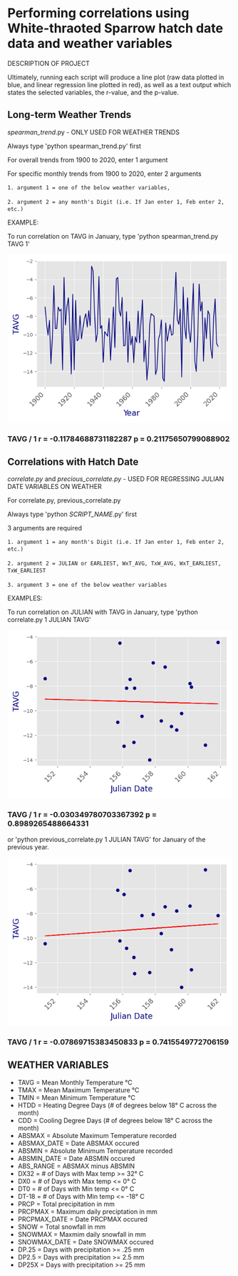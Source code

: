 # Performing correlations using White-thraoted Sparrow hatch date data and weather variables 
DESCRIPTION OF PROJECT

Ultimately, running each script will produce a line plot (raw data plotted in blue, and linear regression line plotted in red), as well as a text output which states the selected variables, the r-value, and the p-value.

## Long-term Weather Trends 

_spearman_trend_.py - ONLY USED FOR WEATHER TRENDS
	
Always type 'python spearman_trend.py' first

For overall trends from 1900 to 2020, enter 1 argument

For specific monthly trends from 1900 to 2020, enter 2 arguments

	1. argument 1 = one of the below weather variables,
	
	2. argument 2 = any month's Digit (i.e. If Jan enter 1, Feb enter 2, etc.)

EXAMPLE: 

To run correlation on TAVG in January, type 'python spearman_trend.py TAVG 1'

![Image](docs/Figure_1.png)

### TAVG / 1  r = -0.11784688731182287  p = 0.21175650799088902

## Correlations with Hatch Date 

_correlate.py_ and _precious_correlate.py_ - USED FOR REGRESSING JULIAN DATE VARIABLES ON WEATHER

For correlate.py, previous_correlate.py

Always type 'python *SCRIPT_NAME*.py' first

3 arguments are required

	1. argument 1 = any month's Digit (i.e. If Jan enter 1, Feb enter 2, etc.)
	
	2. argument 2 = JULIAN or EARLIEST, WxT_AVG, TxW_AVG, WxT_EARLIEST, TxW_EARLIEST

	3. argument 3 = one of the below weather variables 

EXAMPLES:

To run correlation on JULIAN with TAVG in January, type 'python correlate.py 1 JULIAN TAVG' 

![Image](docs/Figure_2.png)

### TAVG / 1  r = -0.030349780703367392  p = 0.8989265488664331

or 'python previous_correlate.py 1 JULIAN TAVG' for January of the previous year. 

![Image](docs/Figure_3.png)

### TAVG / 1  r = -0.07869715383450833  p = 0.7415549772706159

## WEATHER VARIABLES

* TAVG = Mean Monthly Temperature °C
* TMAX = Mean Maximum Temperature °C
* TMIN = Mean Minimum Temperature °C
* HTDD = Heating Degree Days (# of degrees below 18° C across the month)
* CDD = Cooling Degree Days (# of degrees below 18° C across the month)
* ABSMAX = Absolute Maximum Temperature recorded
* ABSMAX_DATE = Date ABSMAX occured
* ABSMIN = Absolute Minimum Temperature recorded 
* ABSMIN_DATE = Date ABSMIN occured
* ABS_RANGE = ABSMAX minus ABSMIN
* DX32 = # of Days with Max temp >= 32° C
* DX0 = # of Days with Max temp <= 0° C
* DT0 = # of Days with Min temp <= 0° C
* DT-18 = # of Days with Min temp <= -18° C
* PRCP = Total precipitation in mm
* PRCPMAX = Maximum daily preciptation in mm
* PRCPMAX_DATE = Date PRCPMAX occured
* SNOW = Total snowfall in mm
* SNOWMAX = Maxmim daily snowfall in mm
* SNOWMAX_DATE = Date SNOWMAX occured
* DP.25 = Days with precipitation >= .25 mm
* DP2.5 = Days with precipitation >= 2.5 mm 
* DP25X = Days with precipitation >= 25 mm 
